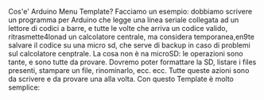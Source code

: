 Cos'e' Arduino Menu Template?
Facciamo un esempio: dobbiamo scrivere un programma per Arduino che legge una linea seriale collegata ad un lettore di codici a barre, e tutte le volte che arriva un codice valido, ritrasmette4lonad un calcolatore centrale, ma considera temporanea,en9te salvare il codice su una micro sd, che serve di backup in caso di problemi sul calcolatore cenptrale.
La cosa non è na microSD: le operazioni sono tante, e sono tutte da provare.  Dovremo poter formattare la SD, listare i files presenti, stampare un file, rinominarlo, ecc. ecc.
Tutte queste azioni sono da scrivere e da provare una alla volta.
Con questo Template è molto semplice: 
